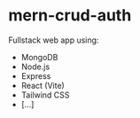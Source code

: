 # mern-crud-auth

Fullstack web app using:
- MongoDB
- Node.js
- Express
- React (Vite)
- Tailwind CSS
- [...]